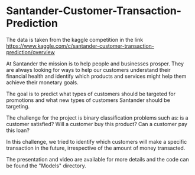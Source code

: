 # Santander-Customer-Transaction-Prediction

The data is taken from the kaggle competition in the link https://www.kaggle.com/c/santander-customer-transaction-prediction/overview 

At Santander the mission is to help people and businesses prosper. They are always looking for ways to help our customers understand their financial health and identify which products and services might help them achieve their monetary goals.

The goal is to predict what types of customers should be targeted for promotions and what new types of customers Santander should be targeting.

The challenge for the project is binary classification problems such as: is a customer satisfied? Will a customer buy this product? Can a customer pay this loan?

In this challenge, we tried to identify which customers will make a specific transaction in the future, irrespective of the amount of money transacted. 

The presentation and video are available for more details and the code can be found the "Models" directory.
